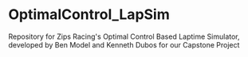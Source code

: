 # OptimalControl_LapSim
 Repository for Zips Racing's Optimal Control Based Laptime Simulator, developed by Ben Model and Kenneth Dubos for our Capstone Project

